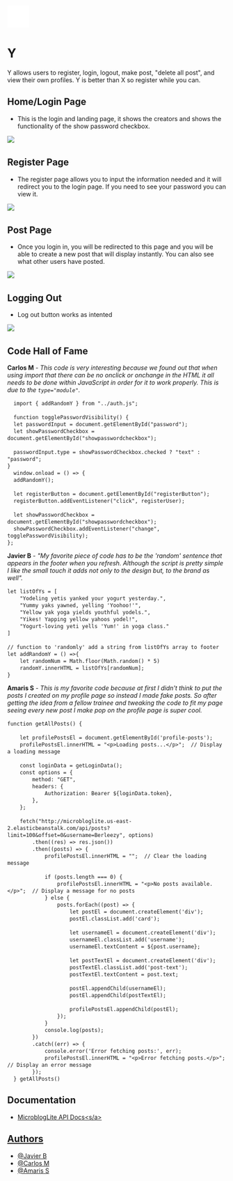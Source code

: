 <img src='/images/Y_logo_light.svg' width='50px'>

# Y

Y allows users to register, login, logout, make post, "delete all post", and view their own profiles. Y is better than X so register while you can.

## Home/Login Page

- This is the login and landing page, it shows the creators and shows the functionality of the show password checkbox.

<img src="/images/home_Page.gif">

## Register Page

- The register page allows you to input the information needed and it will redirect you to the login page. If you need to see your password you can view it.

<img src="/images/register_Page.gif">

## Post Page

- Once you login in, you will be redirected to this page and you will be able to create a new post that will display instantly. You can also see what other users have posted.

<img src="/images/post_Page.gif">

## Logging Out

- Log out button works as intented

<img src="/images/log_Out.gif">

## Code Hall of Fame

<b>Carlos M</b> - <i>This code is very interesting because we found out that when using import that there can be no onclick or onchange in the HTML it all needs to be done within JavaScript in order for it to work properly. This is due to the `type="module"`.</i>

```JS
  import { addRandomY } from "../auth.js";

  function togglePasswordVisibility() {
  let passwordInput = document.getElementById("password");
  let showPasswordCheckbox = document.getElementById("showpasswordcheckbox");

  passwordInput.type = showPasswordCheckbox.checked ? "text" : "password";
}
  window.onload = () => {
  addRandomY();

  let registerButton = document.getElementById("registerButton");
  registerButton.addEventListener("click", registerUser);

  let showPasswordCheckbox = document.getElementById("showpasswordcheckbox");
  showPasswordCheckbox.addEventListener("change", togglePasswordVisibility);
};
```

<b>Javier B</b> - <i>"My favorite piece of code has to be the 'random' sentence that appears in the footer when you refresh. Although the script is pretty simple I like the small touch it adds not only to the design but, to the brand as well".</i>

```JS
let listOfYs = [
    "Yodeling yetis yanked your yogurt yesterday.",
    "Yummy yaks yawned, yelling 'Yoohoo!'",
    "Yellow yak yoga yields youthful yodels.",
    "Yikes! Yapping yellow yahoos yodel!",
    "Yogurt-loving yeti yells 'Yum!' in yoga class."
]

// function to 'randomly' add a string from listOfYs array to footer
let addRandomY = () =>{
    let randomNum = Math.floor(Math.random() * 5)
    randomY.innerHTML = listOfYs[randomNum];
}
```

<b>Amaris S</b> - <i>This is my favorite code because at first I didn't think to put the posts I created on my profile page so instead I made fake posts. So after getting the idea from a fellow trainee and tweaking the code to fit my page seeing every new post I make pop on the profile page is super cool.</i>

```JS
function getAllPosts() {

    let profilePostsEl = document.getElementById('profile-posts');
    profilePostsEl.innerHTML = "<p>Loading posts...</p>";  // Display a loading message

    const loginData = getLoginData();
    const options = {
        method: "GET",
        headers: {
            Authorization: Bearer ${loginData.token},
        },
    };

    fetch("http://microbloglite.us-east-2.elasticbeanstalk.com/api/posts?limit=100&offset=0&username=Berleezy", options)
        .then((res) => res.json())
        .then((posts) => {
            profilePostsEl.innerHTML = "";  // Clear the loading message

            if (posts.length === 0) {
                profilePostsEl.innerHTML = "<p>No posts available.</p>";  // Display a message for no posts
            } else {
                posts.forEach((post) => {
                    let postEl = document.createElement('div');
                    postEl.classList.add('card');

                    let usernameEl = document.createElement('div');
                    usernameEl.classList.add('username');
                    usernameEl.textContent = ${post.username};

                    let postTextEl = document.createElement('div');
                    postTextEl.classList.add('post-text');
                    postTextEl.textContent = post.text;

                    postEl.appendChild(usernameEl);
                    postEl.appendChild(postTextEl);

                    profilePostsEl.appendChild(postEl);
                });
            }
            console.log(posts);
        })
        .catch((err) => {
            console.error('Error fetching posts:', err);
            profilePostsEl.innerHTML = "<p>Error fetching posts.</p>";  // Display an error message
        });
  } getAllPosts()
```

## Documentation
- <a href="http://microbloglite.us-east-2.elasticbeanstalk.com/docs/">MicroblogLite API Docs<s/a>

## Authors

- [@Javier B](https://www.github.com/Javirb26)
- [@Carlos M](https://www.github.com/tacostrash)
- [@Amaris S](https://www.github.com/AmarisNichole)